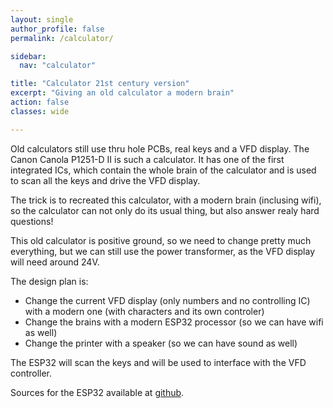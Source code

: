 ```yaml
---
layout: single
author_profile: false
permalink: /calculator/

sidebar:
  nav: "calculator"

title: "Calculator 21st century version"
excerpt: "Giving an old calculator a modern brain"
action: false
classes: wide

---
```

Old calculators still use thru hole PCBs, real keys and a VFD display. The Canon Canola P1251-D II is such a calculator. It has one of the first integrated ICs, which contain the whole brain of the calculator and is used to scan all the keys and drive the VFD display.

The trick is to recreated this calculator, with a modern brain (inclusing wifi), so the calculator can not only do its usual thing, but also answer realy hard questions!

This old calculator is positive ground, so we need to change pretty much everything, but we can still use the power transformer, as the VFD display will need around 24V.

The design plan is:

- Change the current VFD display (only numbers and no controlling IC) with a modern one (with characters and its own controler)
- Change the brains with a modern ESP32 processor (so we can have wifi as well)
- Change the printer with a speaker (so we can have sound as well)

The ESP32 will scan the keys and will be used to interface with the VFD controller.

Sources for the ESP32 available at [github](https://github.com/architolk/arduino-projects/tree/master/calculator).
